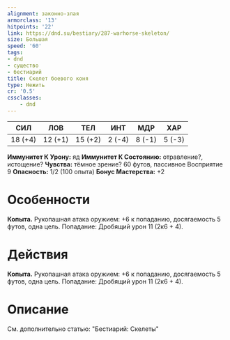 ```yaml
---
alignment: законно-злая
armorclass: '13'
hitpoints: '22'
link: https://dnd.su/bestiary/287-warhorse-skeleton/
size: Большая
speed: '60'
tags:
- dnd
- существо
- бестиарий
title: Скелет боевого коня
type: Нежить
cr: '0.5'
cssclasses:
    - dnd
---
```



| СИЛ | ЛОВ | ТЕЛ | ИНТ | МДР | ХАР |
|---|---|---|---|---|---|
| 18 (+4) | 12 (+1) | 15 (+2) | 2 (-4) | 8 (-1) | 5 (-3) |
**Иммунитет К Урону:** яд
**Иммунитет К Состоянию:** отравление?, истощение?
**Чувства:** тёмное зрение? 60 футов, пассивное Восприятие 9
**Опасность:** 1/2 (100 опыта)
**Бонус Мастерства:** +2


# Особенности
**Копыта.** Рукопашная атака оружием: +6 к попаданию, досягаемость 5 футов, одна цель. Попадание: Дробящий урон 11 (2к6 + 4).


# Действия
**Копыта.** Рукопашная атака оружием: +6 к попаданию, досягаемость 5 футов, одна цель. Попадание: Дробящий урон 11 (2к6 + 4).


# Описание
См. дополнительно статью: "Бестиарий: Скелеты"